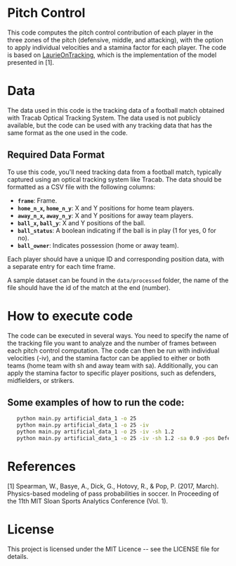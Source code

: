# Pitch Control
This code computes the pitch control contribution of each player in the three zones of the pitch (defensive, middle, and attacking), with the option to apply individual velocities and a stamina factor for each player. The code is based on [LaurieOnTracking](https://github.com/Friends-of-Tracking-Data-FoTD/LaurieOnTracking), which is the implementation of the model presented in [1].

# Data
The data used in this code is the tracking data of a football match obtained with Tracab Optical Tracking System. The data used is not publicly available, but the code can be used with any tracking data that has the same format as the one used in the code. 

## Required Data Format

To use this code, you'll need tracking data from a football match, typically captured using an optical tracking system like Tracab. The data should be formatted as a CSV file with the following columns:

- **`frame`**: Frame.
- **`home_n_x`, `home_n_y`**: X and Y positions for home team players.
- **`away_n_x`, `away_n_y`**: X and Y positions for away team players.
- **`ball_x`, `ball_y`**: X and Y positions of the ball.
- **`ball_status`**: A boolean indicating if the ball is in play (1 for yes, 0 for no).
- **`ball_owner`**: Indicates possession (home or away team).

Each player should have a unique ID and corresponding position data, with a separate entry for each time frame. 

A sample dataset can be found in the `data/processed` folder, the name of the file should have the id of the match at the end (number).

# How to execute code

The code can be executed in several ways. You need to specify the name of the tracking file you want to analyze and the number of frames between each pitch control computation. The code can then be run with individual velocities (-iv), and the stamina factor can be applied to either or both teams (home team with sh and away team with sa). Additionally, you can apply the stamina factor to specific player positions, such as defenders, midfielders, or strikers.

## Some examples of how to run the code:
```bash
   python main.py artificial_data_1 -o 25
   python main.py artificial_data_1 -o 25 -iv
   python main.py artificial_data_1 -o 25 -iv -sh 1.2
   python main.py artificial_data_1 -o 25 -iv -sh 1.2 -sa 0.9 -pos Defenders
   ```

# References
[1] Spearman, W., Basye, A., Dick, G., Hotovy, R., & Pop, P. (2017, March). Physics-based modeling of pass probabilities in soccer. In Proceeding of the 11th MIT Sloan Sports Analytics Conference (Vol. 1).

# License
This project is licensed under the MIT Licence -- see the LICENSE file for details.





